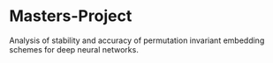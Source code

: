# Masters-Project
Analysis of stability and accuracy of permutation invariant embedding schemes for deep neural networks.
